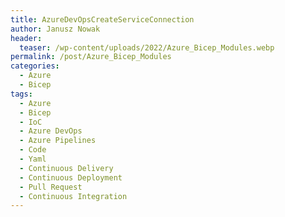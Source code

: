 ```yaml
---
title: AzureDevOpsCreateServiceConnection
author: Janusz Nowak
header:
  teaser: /wp-content/uploads/2022/Azure_Bicep_Modules.webp
permalink: /post/Azure_Bicep_Modules
categories:
  - Azure
  - Bicep
tags:
  - Azure
  - Bicep
  - IoC
  - Azure DevOps
  - Azure Pipelines
  - Code
  - Yaml
  - Continuous Delivery
  - Continuous Deployment
  - Pull Request
  - Continuous Integration
---
```

